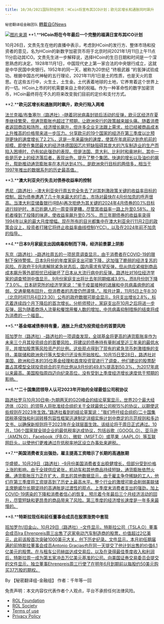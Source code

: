 ```yaml
---
title: 10/30/2021国际财经快讯：HCoin将宣布其ICO计划；欧元区增长和通胀同时飙升
---
```

`秘密翻译组金融团队` [轉載自GNews](https://gnews.org/zh-hans/1628451/)

![](https://assets.gnews.org/wp-content/uploads/2021/10/图片1-102.png)[图片来源](https://assets.gnews.org/)
**1.****HCoin将在今年最后一个完整的福满日宣布其ICO计划**

10月26日，文贵先生在他的直播中表示，考虑到HCoin的发行方、整体市场和投资者的意见，名为HCoin的新数字加密货币将于北京时间2021年1月11日上午11点11分启动其ICO。文贵先生进一步解释说，选择HCoin的生日日期和时间是一个深思熟虑的决定。1928年11月1日，中国现代史上第一家合法的中央银行成立，这就是中华民国中央银行。1952年的同一天，被称为20世纪 “终极武器 “的氢弹试验成功。根据中国古代神秘的五行理论，2021年11月1日是土的性质，也是天火的意思。在这些五行中，火生土，土生金。土代表着地球的土地，它养育着这个世界上的一切。HCoin上市的时机需要来自上帝的祝福。作为一种革命性的数字加密货币，HCoin最终将在不久的将来改变我们目前的定价和支付方式。

**2.****欧元区增长和通胀同时飙升，欧央行陷入两难**

[法兰克福/布鲁塞尔（路透社）–随着冠状病毒封锁后活动的反弹，欧元区经济在夏季继续繁荣，但通货膨胀也超过了预期，让欧洲央行的政策越来越头痛。随着消费者返回商店和场所，经济增长飙升，但许多企业无法跟上需求，给已经被商品成本上升推高的价格带来进一步压力。分享欧元的19个国家的经济在第三季度以比预测更快的速度增长了2.2%，这是一年来最快的速度，使其在年底前达到危机前的规模。即使在集团最大的经济体德国因芯片短缺阻碍其庞大的汽车制造业的生产而陷入困境时，仍有如此强劲的表现。但是法国、意大利、比利时和奥地利，其中一些是历史上的经济落后者，表现出色，提升了整个集团。快速的增长以及油价的飙升，帮助推动通货膨胀率在本月达到4.1%，是欧洲央行目标的两倍多，相当于1997年推出的数据系列的历史最高值。](https://www.oann.com/euro-zone-growth-inflation-soar-leaving-ecb-with-dilemma/)

**3.****澳大利亚央行失去对债券收益率的控制**

[悉尼（路透社）–澳大利亚央行周五完全失去了对其刺激政策关键的收益率目标的控制，因为债券遭遇了几十年来最大的打击，市场对最快在4月份加息的呼声很高。当澳大利亚储备银行(RBA)再次拒绝为其关键的2024年4月债券的0.1%目标进行辩护时，本已折磨人的一周变得更糟，尽管其收益率一路上升至0.58%。投机者嗅到了投降的味道，使收益率飙升至0.75%，而三年期债券的收益率录得1994年以来的最大月度增幅。现在所有的目光都集中在澳大利亚央行11月2日的政策会议上，投资者打赌它将终止收益率曲线控制(YCC)，以及在2024年前不加息的指导。](https://www.oann.com/australias-central-bank-loses-yield-control-as-bonds-melt-down/)

**4.****日本9月家庭支出因病毒抑制而下降，经济前景蒙上阴影**

[东京（路透社）–路透社周五的一项民意调查显示，由于消费者在COVID-19的限制下保持警惕，日本9月份的年度家庭支出可能下降，这加强了脆弱的经济复苏的风险。在政府于9月底解除紧急状态后，国内需求有望反弹，但从供应紧缩到商品成本飙升等外部担忧已经破坏了日本从大流行病中的反弹。路透社对16位经济学家的调查预测中值显示，9月份家庭支出将比去年同期缩减3.9%，而8月份则下降了3.0%。日本研究所的经济学家说：”鉴于疫苗接种的进展和中共病毒病例的减弱，交通量略有回升，但消费者的态度仍然谨慎，”。按月计算，11月5日上午8:30（北京时间11月4日23:30）公布的政府数据可能会显示，9月支出增长2.8%，标志着连续四个月下降后的首次增长。分析师预计，家庭支出在10月之后将进一步反弹，因为随着商场人流量和餐馆用餐人数的增加，中共病毒抑制措施的结束将成为消费的一个福音。](https://www.oann.com/japan-sept-household-spending-seen-down-on-virus-curbs-clouding-outlook-reuters-poll/)

**5.****基金缩减债券持有量，通胀上升成为投资组合的首要风险**

[班加罗尔（路透社）–路透社的一项调查发现，全球基金将更高的通货膨胀率作为未来三个月其投资组合的首要风险，将建议的债券持有量削减至近三年来的最低水平，并增加股票等风险资产的比例。这些观点得到了现有的紧急货币刺激措施的支持，美联储和欧洲央行等大型央行还没有开始放松。10月15日至28日，路透社对美国、欧洲和日本的35位基金经理和首席投资官进行了调查，他们建议的股票配置占其模型全球投资组合的平均比例从9月份的49.8%提高到50.3%，为2017年底以来最高。美国股指周四迈向纪录高位，没有受到上季度经济增长速度低于预期的影响。](https://www.oann.com/higher-inflation-primary-risk-to-portfolios-as-funds-trim-bond-holdings/)

**6.****二十国集团领导人认可2023年开始的全球最低公司税协议**

[路透社罗马10月30日电–为期两天的G20峰会的结论草案显示，世界20个最大经济体（G20）的领导人将批准经合组织关于全球最低公司税15%的协议，以期使这些规则在2023年生效。”路透社看到的结论草案说：”我们呼吁经合组织/二十国集团税基侵蚀和利润转移包容性框架迅速制定详细实施计划中商定的示范规则和多边文书，以确保新规则将于2023年在全球层面生效。该结论将于周日正式通过。10月，136个国家就全球企业的最低税率达成协议，包括谷歌（GOOGL.O）、亚马逊（AMZN.O）、Facebook（FB.O）、微软（MSFT.O）或苹果（AAPL.O）等互联网巨头，以使他们更难通过在低税率地区设立办事处来避税。](https://www.reuters.com/business/g20-leaders-endorse-global-minimum-corporate-tax-deal-2023-start-2021-10-30/)

**7.****美国消费者支出强劲，雇主提高工资暗示了长期的高通胀期**

[华盛顿，10月29日（路透社）–9月份美国消费者支出稳健增长，但部分受到价格上涨的影响，由于全球供应紧张，机动车和其他商品持续短缺，通货膨胀依然火爆。通货膨胀压力正在扩大，周五的其他数据显示，由于雇主争夺稀缺的工人，他们在第三季度将工资提高到了历史上最高水平。整个行业的激增可能会削弱美联储主席鲍威尔长期坚持的高通胀是过渡性的观点。上季度末消费者支出的强劲，加上COVID-19感染的下降和消费者信心的恢复，预示着今年最后三个月经济活动的回升，尽管短缺和更昂贵的商品带来了风险。第三季度的经济增长速度是一年多来最慢的。](https://www.reuters.com/world/us/us-consumer-spending-rises-solidly-september-inflation-stays-hot-2021-10-29/)

**8.****特斯拉现任和前任董事会成员在股票涨势中套现**

[班加罗尔/旧金山，10月29日（路透社）–文件显示，特斯拉公司（TSLA.O）董事会成员Ira Ehrenpreis周三出售了这家电动汽车制造商的股票，价值超过2亿美元，此前该股首次突破1000美元大关，创下历史纪录。文件显示，本月初任期届满的前特斯拉董事会成员Antonio Gracias也在同一天提交了他计划出售的价值6.1亿美元的股票。在与租车公司赫兹达成交易后，以及在录得最佳季度收入和利润后，特斯拉周一成为第五家冲击万亿美元基准的公司。向美国证券交易委员会提交的文件显示，独立董事Ehrenpreis周三行使了在明年6月到期前以每股约50美元购买37万股的期权。](https://www.reuters.com/business/autos-transportation/tesla-board-member-sells-shares-worth-200-mln-after-stock-bump-filings-2021-10-29/)

By 【秘密翻译组-金融组】
作者：千年等一回

 

免责声明：本文内容仅代表作者个人观点，平台不承担任何法律风险。

- [ROL Foundation](https://rolfoundation.org/)
- [ROL Society](https://rolsociety.org/)
- [Terms of use](https://gnews.org/terms-of-use-3/)
- [Privacy Policy](https://gnews.org/privacy-policy/)
